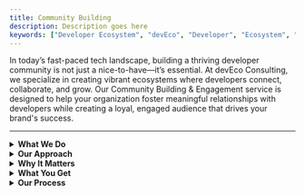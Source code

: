 ```yaml
---
title: Community Building
description: Description goes here
keywords: ["Developer Ecosystem", "devEco", "Developer", "Ecosystem", "Community", "Technical Community"]
---
```


In today’s fast-paced tech landscape, building a thriving developer community is not just a nice-to-have—it’s essential. At devEco Consulting, we specialize in creating vibrant ecosystems where developers connect, collaborate, and grow. Our Community Building & Engagement service is designed to help your organization foster meaningful relationships with developers while creating a loyal, engaged audience that drives your brand's success.

---

<details>

<summary><strong>What We Do</strong></summary>

We don’t just build communities—we build experiences that developers want to be a part of. From the ground up, we create spaces where authentic connections thrive and where your brand becomes an integral part of the conversation.


</details>

<details>

<summary><strong>Our Approach</strong></summary>

- **Strategic Planning**: We craft a community strategy tailored to your goals, target audience, and industry, ensuring a solid foundation for long-term growth.
- **Engagement Programs**: We design and execute engagement initiatives, such as virtual meetups, hackathons, AMAs, and forums, to spark meaningful interactions and discussions.
- **Content & Resources**: We provide the tools and resources your community needs to learn, contribute, and grow. Think tutorials, blog posts, documentation, and more.
- **Community Management**: We ensure your community remains welcoming and active through moderation, regular updates, and innovative interaction strategies.


</details>

<details>

<summary><strong>Why It Matters</strong></summary>

Developers value authenticity, transparency, and support. A well-built community not only boosts your brand’s credibility but also becomes a powerful channel for product feedback, advocacy, and organic growth. When developers feel seen, heard, and valued, they turn into champions of your product.


</details>

<details>

<summary><strong>What You Get</strong></summary>

By partnering with devEco Consulting for Community Building & Engagement, you’ll gain:

- **Strong Foundation**: A clear strategy and roadmap to grow your community sustainably.
- **Active Engagement**: Consistent interactions and activities that keep your community thriving.
- **Increased Advocacy**: Empowered developers who will advocate for your brand within their networks.
- **Scalable Growth**: A community model that grows as your company and product evolve.


</details>

<details>

<summary><strong>Our Process</strong></summary>

- **Discovery Phase**: We get to know your brand, audience, and goals to align our strategy with your vision.
- **Community Framework**: We build the structure of your community, from platform selection to engagement guidelines.
- **Execution & Launch**: We implement our strategy, create content, and roll out initiatives to kickstart activity.
- **Optimization**: Through analytics and feedback, we continuously refine the community experience for maximum impact.

</details>